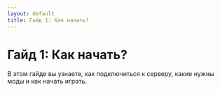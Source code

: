 ```yaml
---
layout: default
title: Гайд 1: Как начать?
---
```


# Гайд 1: Как начать?

В этом гайде вы узнаете, как подключиться к серверу, какие нужны моды и как начать играть.
